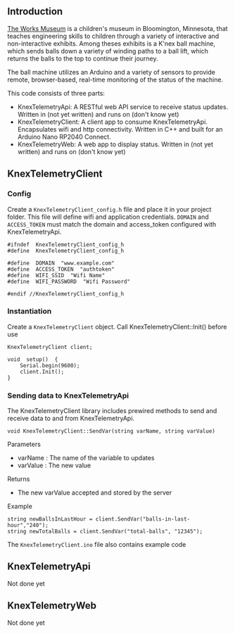 

## Introduction
[The Works Museum](https://theworks.org/about-us/) is a children's museum in Bloomington, Minnesota, that teaches engineering skills to children through a variety of interactive and non-interactive exhibits. 
Among theses exhibits is a K'nex ball machine, which sends balls down a variety of winding paths to a ball lift, which returns the balls to the top to continue their journey.

The ball machine utilizes an Arduino and a variety of sensors to provide remote, browser-based, real-time monitoring of the status of the machine.

This code consists of three parts:
- KnexTelemetryApi: A RESTful web API service to receive status updates. Written in (not yet written) and runs on (don't know yet)
- KnexTelemetryClient: A client app to consume KnexTelemetryApi. Encapsulates wifi and http connectivity. Written in C++ and built for an Arduino Nano RP2040 Connect.
- KnexTelemetryWeb: A web app to display status. Written in (not yet written) and runs on (don't know yet)



## KnexTelemetryClient

### Config

Create a `KnexTelemetryClient_config.h` file and place it in your project folder. This file will define wifi and application credentials. `DOMAIN` and `ACCESS_TOKEN` must match the domain and access_token configured with KnexTelemetryApi. 

    #ifndef  KnexTelemetryClient_config_h
    #define  KnexTelemetryClient_config_h
    
    #define  DOMAIN  "www.example.com"
    #define  ACCESS_TOKEN  "authtoken"
    #define  WIFI_SSID  "Wifi Name"
    #define  WIFI_PASSWORD  "Wifi Password"
    
    #endif //KnexTelemetryClient_config_h

### Instantiation

Create a `KnexTelemetryClient` object. Call KnexTelemetryClient::Init() before use 

	KnexTelemetryClient client;
	
	void  setup()  {
		Serial.begin(9600);
		client.Init();
	}

### Sending data to KnexTelemetryApi
The KnexTelemetryClient library includes prewired methods to send and receive data to and from KnexTelemetryApi. 

	void KnexTelemetryClient::SendVar(string varName, string varValue)
	
Parameters
- varName : The name of the variable to updates
- varValue : The new value

Returns
- The new varValue accepted and stored by the server

Example

	string newBallsInLastHour = client.SendVar("balls-in-last-hour","240");
	string newTotalBalls = client.SendVar("total-balls", "12345");

The `KnexTelemetryClient.ino` file also contains example code


## KnexTelemetryApi
Not done yet



## KnexTelemetryWeb
Not done yet
